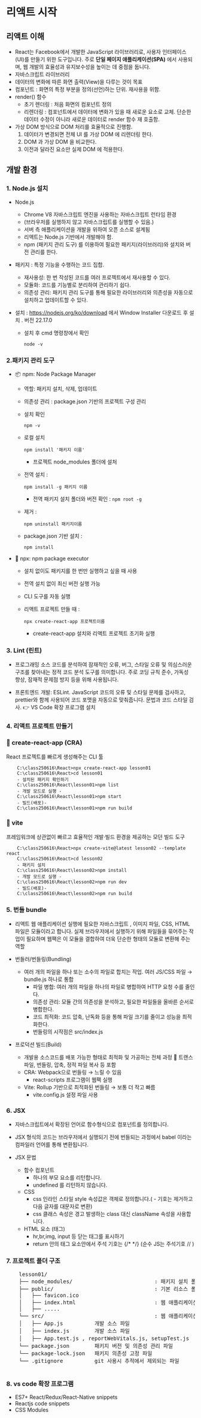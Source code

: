 # 리액트 시작

## 리액트 이해

- React는 Facebook에서 개발한 JavaScript 라이브러리로, 사용자 인터페이스(UI)를 만들기 위한 도구입니다. 주로 **단일 페이지 애플리케이션(SPA)** 에서 사용되며, 웹 개발의 효율성과 유지보수성을 높이는 데 중점을 둡니다. 
- 자바스크립트 라이브러리
- 데이터의 변화에 따른 화면 출력(View)을 다루는 것이 목표
- 컴포넌트 : 화면의 특정 부분을 정의(선언)하는 단위. 재사용을 위함.
- render() 함수
  - 초기 렌더링 : 처음 화면의 컴포넌트 정의
  - 리렌더링 : 컴포넌트에서 데이터에 변화가 있을 때 새로운 요소로 교체. 단순한 데이터 수정이 아니라 새로운 데이터로 render 함수 재 호출함.
- 가상 DOM 방식으로 DOM 처리를 효율적으로 진행함.
  1. 데이터가 변경되면 전체 UI 를 가상 DOM 에 리렌더링 한다.
  2. DOM 과 가상 DOM 을 비교한다.
  3. 이전과 달라진 요소만 실제 DOM 에 적용한다.

## 개발 환경

### 1. Node.js 설치

- Node.js

  - Chrome V8 자바스크립트 엔진을 사용하는 자바스크립트 런타임 환경
  - (브라우저를 실행하지 않고 자바스크립트를 실행할 수 있음.)
  - 서버 측 애플리케이션을 개발을 위하여 오픈 소스로 설계됨
  - 리액트는 Node.js 기반에서 개발해야 함.
  - npm (패키지 관리 도구) 를 이용하여 필요한 패키지(라이브러리)와 설치와 버전 관리를 한다.

- 패키지 : 특정 기능을 수행하는 코드 집합.

  - 재사용성: 한 번 작성된 코드를 여러 프로젝트에서 재사용할 수 있다.
  - 모듈화: 코드를 기능별로 분리하여 관리하기 쉽다.
  - 의존성 관리: 패키지 관리 도구를 통해 필요한 라이브러리와 의존성을 자동으로 설치하고 업데이트할 수 있다.

- 설치 : https://nodejs.org/ko/download 에서 Window Installer 다운로드 후 설치 . 버전 22.17.0

  - 설치 후 cmd 명령창에서 확인

    `node -v`

### 2.패키지 관리 도구

- 📦 npm: Node Package Manager
  - 역할: 패키지 설치, 삭제, 업데이트
  - 의존성 관리 : package.json 기반의 프로젝트 구성 관리
  - 설치 확인

    `npm -v`

  - 로컬 설치

    `npm install '패키지 이름'`

    - 프로젝트 node_modules 폴더에 설처
  - 전역 설치 :
  
    `npm install -g 패키지 이름`
       - 전역 패키지 설치 폴더와 버전 확인 :
         `npm root -g`
  - 제거 :

    `npm uninstall 패키지이름`
    
  - package.json 기반 설치 :

    `npm install`

- 🎯 npx: npm package executor
    - 설치 없이도 패키지를 한 번만 실행하고 싶을 때 사용
    - 전역 설치 없이 최신 버전 실행 가능
    - CLI 도구를 자동 실행
    - 리액트 프로젝트 만들 때 :

      `npx create-react-app 프로젝트이름`

      - create-react-app 설치와 리액트 프로젝트 초기화 실행

### 3. Lint (린트)

- 프로그래밍 소스 코드를 분석하여 잠재적인 오류, 버그, 스타일 오류 및 의심스러운 구조를 찾아내는 정적 코드 분석 도구를 의미합니다. 주로 코딩 규칙 준수, 가독성 향상, 잠재적 문제점 방지 등을 위해 사용됩니다.

- 프론트엔드 개발: ESLint. JavaScript 코드의 오류 및 스타일 문제를 검사하고, prettier와 함께 사용되어 코드 포맷을 자동으로 맞춰줍니다. 문법과 코드 스타일 검사. 👉 VS Code 확장 프로그램 설치

### 4. 리액트 프로젝트 만들기

### 🔧 create-react-app (CRA)
React 프로젝트를 빠르게 생성해주는 CLI 툴

        C:\class250616\React>npx create-react-app lesson01
        C:\class250616\React>cd lesson01
        - 설치된 패키지 확인하기
        C:\class250616\React\lesson01>npm list
        - 개발 모드로 실행 -
        C:\class250616\React\lesson01>npm start
        - 빌드(배포)-
        C:\class250616\React\lesson01>npm run build
    
### 🔧 vite 
프레임워크에 상관없이 빠르고 효율적인 개발·빌드 환경을 제공하는 모던 빌드 도구

        C:\class250616\React>npx create-vite@latest lesson02 --template react
        C:\class250616\React>cd lesson02
        - 패키지 설치
        C:\class250616\React\lesson02>npm install
        - 개발 모드로 실행 -
        C:\class250616\React\lesson02>npm run dev
        - 빌드(배포)-
        C:\class250616\React\lesson02>npm run build

### 5. 번들 bundle

- 리액트 웹 애플리케이션 실행에 필요한 자바스크립트 , 이미지 파일, CSS, HTML 파일은 모듈이라고 합니다. 실제 브라우저에서 실행하기 위해 파일들을 묶어주는 작업이 필요하며 웹팩은 이 모듈을 결합하여 더욱 단순한 형태의 모듈로 변환해 주는 역할

- 번들러/번들링(Bundling)
  - 여러 개의 파일을 하나 또는 소수의 파일로 합치는 작업. 여러 JS/CSS 파일 → bundle.js 하나로 통합
    - 파일 병합: 여러 개의 파일을 하나의 파일로 병합하여 HTTP 요청 수를 줄인다.
    - 의존성 관리: 모듈 간의 의존성을 분석하고, 필요한 파일들을 올바른 순서로 병합한다.
    - 코드 최적화: 코드 압축, 난독화 등을 통해 파일 크기를 줄이고 성능을 최적화한다.
    - 번들링의 시작점은 src/index.js

	
- 프로덕션 빌드(Build)	
  - 개발용 소스코드를 배포 가능한 형태로 최적화 및 가공하는 전체 과정 👀	트랜스파일, 번들링, 압축, 정적 파일 복사 등 포함
  - CRA: Webpack으로 번들링 → 느릴 수 있음
    + react-scripts 프로그램이 웹팩 실행
  - Vite: Rollup 기반으로 최적화된 번들링 → 보통 더 작고 빠름
    + vite.config.js 설정 파일 사용 

### 6. JSX

- 자바스크립트에서 확장된 언어로 함수형식으로 컴포넌트를 정의합니다.
- JSX 형식의 코드는 브라우저에서 실행되기 전에 번들되는 과정에서 babel 이라는 컴파일러 언어를 통해 변환됩니다.

- JSX 문법

  - 함수 컴포넌트
    - 하나의 부모 요소를 리턴합니다.
    - undefined 를 리턴하지 않습니다.
  - CSS
    - css 인라인 스타일 style 속성값은 객체로 정의합니다.( - 기호는 제거하고 다음 글자를 대문자로 변환)
    - css 클래스 속성은 경고 발생하는 class 대신 className 속성을 사용합니다.
  - HTML 요소 (태그)
    - hr,br,img, input 등 닫는 태그를 표시하기
    - return 안의 태그 요소안에서 주석 기호는 {/\* \*/}    (순수 JS는 주석기호 // )

### 7. 프로젝트 폴더 구조

 <pre>
    lesson01/
    ├── node_modules/                          : 패키지 설치 폴더
    ├── public/                                : 기본 리소스 폴더. index.html 과 연관된 이미지 등.
    │   ├── favicon.ico
    │   ├── index.html                         : 웹 애플리케이션의 시작 페이지
    │   ├── .....
    └── src/                                   : 웹 애플리케이션 개발 소스파일 폴더
    │   ├── App.js          개발 소스 파일
    │   ├── index.js        개발 소스 파일
    │   ├── App.test.js , reportWebVitals.js, setupTest.js   : 성능 및 테스트 실행 파일
    └── package.json        패키지 버전 및 의존성 관리 파일
    └── package-lock.json   패키지 의존성 고정 파일
    └── .gitignore          git 사용시 추적에서 제외되는 파일
 </pre>

### 8. vs code 확장 프로그램

-  ES7+ React/Redux/React-Native snippets
-  Reactjs code snippets
-  CSS Modules
